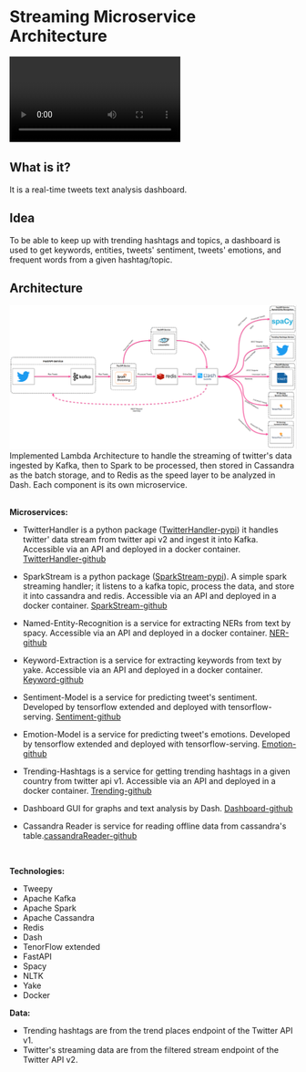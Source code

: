 # Streaming Microservice Architecture


 <!-- [![IMAGE ALT TEXT](assets/mq2.jpg)](https://www.youtube.com/watch?v=KGTCrNkgi54 "Video Title") -->

<video src="assets/demo.mp4" controls="controls" style="max-width: 730px;">
</video>

## What is it?
It is a real-time tweets text analysis dashboard.

## Idea
To be able to keep up with trending hashtags and topics, a dashboard is used to get keywords, entities, tweets' sentiment, tweets' emotions, and frequent words from a given hashtag/topic.
## Architecture

<img src="assets/arhitecture.png" />
Implemented Lambda Architecture to handle the streaming of twitter's data ingested by Kafka, then to Spark to be processed, then stored in Cassandra as the batch storage, and to Redis as the speed layer to be analyzed in Dash. Each component is its own microservice. 
<br>
<br>

**Microservices:**

- TwitterHandler is a python package (<a href="https://pypi.org/project/TwitterHandler/">TwitterHandler-pypi</a>) it handles twitter' data stream from twitter api v2 and ingest it into Kafka. Accessible via an API and deployed in a docker container. <a href="https://github.com/HassanRady/Twitter-Handler-Api"> TwitterHandler-github</a>

- SparkStream is a python package (<a href="https://pypi.org/project/SparkStream/#description">SparkStream-pypi</a>). A simple spark streaming handler; it listens to a kafka topic, process the data, and store it into cassandra and redis. Accessible via an API and deployed in a docker container. <a href="https://github.com/HassanRady/Spark-Stream-Api"> SparkStream-github</a>

 - Named-Entity-Recognition is a service for extracting NERs from text by spacy. Accessible via an API and deployed in a docker container. <a href="https://github.com/HassanRady/Named-Entity-Recognition-Service"> NER-github</a>

 - Keyword-Extraction is a service for extracting keywords from text by yake. Accessible via an API and deployed in a docker container. <a href=""> Keyword-github</a>

 - Sentiment-Model is a service for predicting tweet's sentiment. Developed by tensorflow extended and deployed with tensorflow-serving. <a href="https://github.com/HassanRady/Text-Sentiment-Analysis"> Sentiment-github</a>

 - Emotion-Model is a service for predicting tweet's emotions. Developed by tensorflow extended and deployed with tensorflow-serving. <a href="https://github.com/HassanRady/Emotion-Text-Detection"> Emotion-github</a>

 - Trending-Hashtags is a service for getting trending hashtags in a given country from twitter api v1. Accessible via an API and deployed in a docker container. <a href="https://github.com/HassanRady/twitter-trending-hashtags"> Trending-github</a>

- Dashboard GUI for graphs and text analysis by Dash. <a href="https://github.com/HassanRady/Tweets-Stream-Dashboard">Dashboard-github</a>

- Cassandra Reader is service for reading offline data from cassandra's table.<a href="https://github.com/HassanRady/CassandraReader">cassandraReader-github</a>


<br>

**Technologies:**
<br>
* Tweepy
* Apache Kafka
* Apache Spark
* Apache Cassandra
* Redis
* Dash
* TenorFlow extended
* FastAPI
* Spacy
* NLTK
* Yake
* Docker

**Data:**
<br>
- Trending hashtags are from the trend places endpoint of the Twitter API v1.
- Twitter's streaming data are from the filtered stream endpoint of the Twitter API v2.
